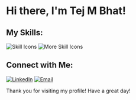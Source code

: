 # Hi there, I'm Tej M Bhat! 



## My Skills:


  ![Skill Icons](https://skillicons.dev/icons?i=html,css,javascript,bootstrap,tailwind,git,androidstudio)
![More Skill Icons](https://skillicons.dev/icons?i=nodejs,express,mongodb,python,java,mysql,firebase)







## Connect with Me:

[![LinkedIn](https://img.shields.io/badge/LinkedIn-0077B5?style=for-the-badge&logo=linkedin&logoColor=white)](https://www.linkedin.com/in/tej-m-bhat-613740293)
[![Email](https://img.shields.io/badge/Email-D14836?style=for-the-badge&logo=gmail&logoColor=white)](mailto:tejbhat2004@gmail.com)








Thank you for visiting my profile! Have a great day! 
